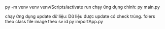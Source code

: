 py -m venv venv
venv/Scripts/activate
run
chạy ứng dụng chính: py main.py

chạy ứng dụng update dữ liệu: 
Dữ liệu được update có check trùng.
folers theo class
file image theo sv id
py importApp.py
